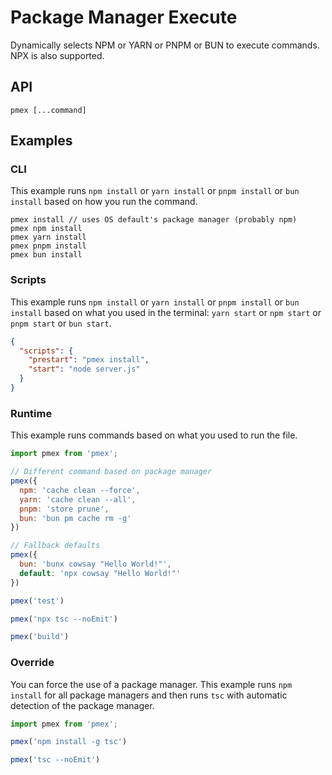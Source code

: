 # Package Manager Execute

Dynamically selects NPM or YARN or PNPM or BUN to execute commands. NPX is also supported.

## API

```shell
pmex [...command]
```

## Examples

### CLI
This example runs  `npm install` or `yarn install` or `pnpm install` or `bun install` based on how you run the command.

```shell
pmex install // uses OS default's package manager (probably npm)
pmex npm install
pmex yarn install
pmex pnpm install
pmex bun install
```

### Scripts

This example runs `npm install` or `yarn install` or `pnpm install` or `bun install` based on what you used in the terminal: `yarn start` or `npm start` or `pnpm start`  or `bun start`.

```json
{
  "scripts": {
    "prestart": "pmex install",
    "start": "node server.js"
  }
}
```

### Runtime

This example runs commands based on what you used to run the file.

```js
import pmex from 'pmex';

// Different command based on package manager
pmex({
  npm: 'cache clean --force',
  yarn: 'cache clean --all',
  pnpm: 'store prune',
  bun: 'bun pm cache rm -g'
})

// Fallback defaults
pmex({
  bun: 'bunx cowsay "Hello World!"',
  default: 'npx cowsay "Hello World!"'
})

pmex('test')

pmex('npx tsc --noEmit')

pmex('build')
```

### Override

You can force the use of a package manager. This example runs `npm install` for all package managers and then runs `tsc` with automatic detection of the package manager.

```js
import pmex from 'pmex';

pmex('npm install -g tsc')

pmex('tsc --noEmit')
```
